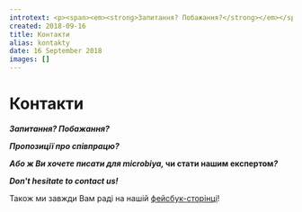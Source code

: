 ```yaml
---
introtext: <p><span><em><strong>Запитання? Побажання?</strong></em></span></p> <p><span><em><strong> Пропозиції про співпрацю? </strong></em></span></p> <p><span><em><strong>Або ж Ви хочете писати для <span>microbiya, </span></strong></em><span><strong>чи стати нашим експертом</strong><em><strong>?</strong></em></span></span></p> <p><span><em><strong>Don't hesitate to contact us!</strong></em></span></p> <p>{loadmodule mod_creativecontactform}</p> <p>[creativecontactform id="1"]</p> <p> </p> <p><span>Також ми завжди Вам раді на нашій <a href="https://www.facebook.com/pg/%D0%9C%D1%96%D0%BA%D1%80%D0%BE%D0%B1-%D1%96-%D1%8F-1864278813626117/posts/">фейсбук-сторінці</a>!</span></p> <p> </p> <p> </p> <p> </p> <p> </p>
created: 2018-09-16
title: Контакти
alias: kontakty
date: 16 September 2018
images: []
---
```


# Контакти

<p><span><em><strong>Запитання? Побажання?</strong></em></span></p> <p><span><em><strong> Пропозиції про співпрацю? </strong></em></span></p> <p><span><em><strong>Або ж Ви хочете писати для <span>microbiya, </span></strong></em><span><strong>чи стати нашим експертом</strong><em><strong>?</strong></em></span></span></p> <p><span><em><strong>Don't hesitate to contact us!</strong></em></span></p> <p><span>Також ми завжди Вам раді на нашій <a href="https://www.facebook.com/pg/%D0%9C%D1%96%D0%BA%D1%80%D0%BE%D0%B1-%D1%96-%D1%8F-1864278813626117/posts/">фейсбук-сторінці</a>!</span></p> 

